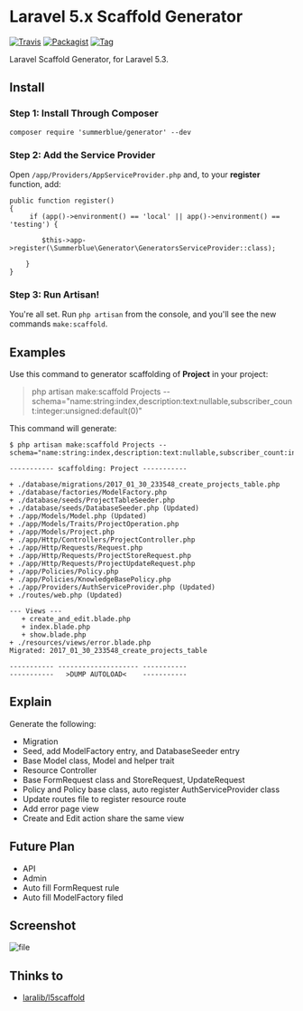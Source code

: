 # Laravel 5.x Scaffold Generator

[![Travis](https://img.shields.io/travis/summerblue/generator.svg?style=flat-square)](https://github.com/summerblue/generator)
[![Packagist](https://img.shields.io/packagist/dt/summerblue/generator.svg?style=flat-square)](https://packagist.org/packages/summerblue/generator)
[![Tag](https://img.shields.io/github/tag/summerblue/generator.svg)](https://github.com/summerblue/generator/tags)

Laravel Scaffold Generator, for Laravel 5.3.

## Install

### Step 1: Install Through Composer

```
composer require 'summerblue/generator' --dev
```

### Step 2: Add the Service Provider

Open `/app/Providers/AppServiceProvider.php` and, to your **register** function, add:

```
public function register()
{
     if (app()->environment() == 'local' || app()->environment() == 'testing') {

        $this->app->register(\Summerblue\Generator\GeneratorsServiceProvider::class);

    }
}
```

### Step 3: Run Artisan!

You're all set. Run `php artisan` from the console, and you'll see the new commands `make:scaffold`.

## Examples

Use this command to generator scaffolding of **Project** in your project:

> php artisan make:scaffold Projects --schema="name:string:index,description:text:nullable,subscriber_count:integer:unsigned:default(0)"

This command will generate:

```
$ php artisan make:scaffold Projects --schema="name:string:index,description:text:nullable,subscriber_count:integer:unsigned:default(0)"

----------- scaffolding: Project -----------

+ ./database/migrations/2017_01_30_233548_create_projects_table.php
+ ./database/factories/ModelFactory.php
+ ./database/seeds/ProjectTableSeeder.php
+ ./database/seeds/DatabaseSeeder.php (Updated)
+ ./app/Models/Model.php (Updated)
+ ./app/Models/Traits/ProjectOperation.php
+ ./app/Models/Project.php
+ ./app/Http/Controllers/ProjectController.php
+ ./app/Http/Requests/Request.php
+ ./app/Http/Requests/ProjectStoreRequest.php
+ ./app/Http/Requests/ProjectUpdateRequest.php
+ ./app/Policies/Policy.php
+ ./app/Policies/KnowledgeBasePolicy.php
+ ./app/Providers/AuthServiceProvider.php (Updated)
+ ./routes/web.php (Updated)

--- Views ---
   + create_and_edit.blade.php
   + index.blade.php
   + show.blade.php
+ ./resources/views/error.blade.php
Migrated: 2017_01_30_233548_create_projects_table

----------- -------------------- -----------
-----------   >DUMP AUTOLOAD<    -----------
```

## Explain

Generate the following:

- Migration
- Seed, add ModelFactory entry, and DatabaseSeeder entry
- Base Model class, Model and helper trait
- Resource Controller
- Base FormRequest class and StoreRequest, UpdateRequest
- Policy and Policy base class, auto register AuthServiceProvider class
- Update routes file to register resource route
- Add error page view
- Create and Edit action share the same view

## Future Plan

- API
- Admin
- Auto fill FormRequest rule
- Auto fill ModelFactory filed

## Screenshot

![file](https://cloud.githubusercontent.com/assets/324764/22488519/7466a638-e84d-11e6-8201-99ad377d6270.png)

## Thinks to
- [laralib/l5scaffold](https://github.com/laralib/l5scaffold)
